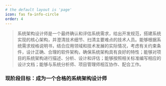 ```yaml
---
# the default layout is 'page'
icon: fas fa-info-circle
order: 4
---
```


>系统架构设计师是一个最终确认和评估系统需求，给出开发规范，搭建系统实现的核心架构，并澄清技术细节、扫清主要难点的技术人员。能够根据系统需求规格说明书，结合应用领域和技术发展的实际情况，考虑有关约束条件，设计正确、合理的软件架构，确保系统架构具有良好的特性；能够对项目的系统架构进行描述、分析、设计和评估；能够按照相关标准编写相应的设计文档；能够与系统分析师、项目管理师相互协作、配合工作。

### 现阶段目标：成为一个合格的系统架构设计师
